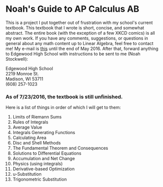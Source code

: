 # Noah's Guide to AP Calculus AB
This is a project I put together out of frustration with my school's current textbook. This textbook that I wrote is short, concise, and somewhat abstract. The entire book (with the exception of a few XKCD comics) is all my own work. If you have any comments, suggestions, or questions in general about any math content up to Linear Algebra, feel free to contact me! My e-mail is [this](mailto:noah.stockwell@edgewoodhs.org "my e-mail") until the end of May 2016. After that, forward anything to Edgewood High School with instructions to be sent to me (Noah Stockwell):

Edgewood High School <br/>
2219 Monroe St. <br/>
Madison, WI 53711 <br/>
(608) 257-1023



### As of 7/23/2016, the textbook is still unfinished.
Here is a list of things in order of which I will get to them:

1. Limits of Riemann Sums
2. Rules of Integrals
3. Average Value
4. Integrals Generating Functions
5. Calculating Area
6. Disc and Shell Methods
7. The Fundamental Theorem and Consequences
8. Solutions to Differential Equations
9. Accumulation and Net Change
10. Physics (using integrals)
11. Derivative-based Optimization
12. u-Substitution
13. Trigonometric Substitution
